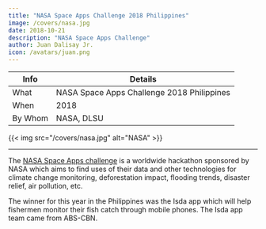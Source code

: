 ```yaml
---
title: "NASA Space Apps Challenge 2018 Philippines"
image: /covers/nasa.jpg
date: 2018-10-21
description: "NASA Space Apps Challenge"
author: Juan Dalisay Jr.
icon: /avatars/juan.png
---
```




Info | Details 
--- | ---
What | NASA Space Apps Challenge 2018 Philippines
When | 2018
By Whom | NASA, DLSU

{{< img src="/covers/nasa.jpg" alt="NASA" >}}

---


The [NASA Space Apps challenge](http://spaceapps.co) is a worldwide hackathon sponsored by NASA which aims to find uses of their data and other technologies for climate change monitoring, deforestation impact, flooding trends, disaster relief, air pollution, etc. 

The winner for this year in the Philippines was the Isda app which will help fishermen monitor their fish catch through mobile phones. The Isda app team came from ABS-CBN. 

<!-- {{< youtube J6F2_PF2wbo >}} -->
